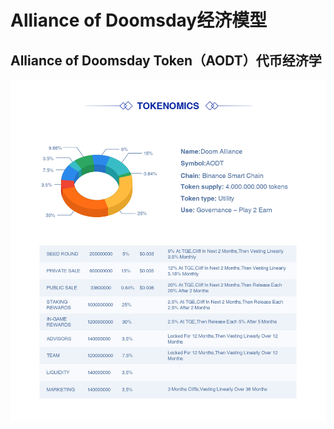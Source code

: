 # Alliance of Doomsday经济模型

## Alliance of Doomsday Token（AODT）代币经济学

![image](<../Part-IV 经济模型/IMG/04-02 (1).png>)
